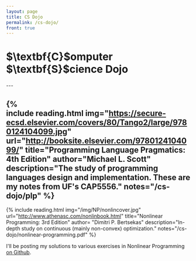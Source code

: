 ```yaml
---
layout: page
title: CS Dojo
permalink: /cs-dojo/
front: true
---
```


<script type="text/javascript" async
  src="https://cdn.mathjax.org/mathjax/latest/MathJax.js?config=TeX-MML-AM_CHTML">
</script>

<script type="text/x-mathjax-config">
MathJax.Hub.Config({
  TeX: { equationNumbers: { autoNumber: "AMS" } },
  tex2jax: {inlineMath: [['$','$'], ['\\(','\\)']]}
});
</script>
 
<h1>$\textbf{C}$omputer $\textbf{S}$cience Dojo</h1>
---

{%  
  include reading.html
  img="https://secure-ecsd.elsevier.com/covers/80/Tango2/large/9780124104099.jpg"
  url="http://booksite.elsevier.com/9780124104099/"
  title="Programming Language Pragmatics: 4th Edition"
  author="Michael L. Scott"
  description="The study of programming languages design and implementation. These are my notes from UF's CAP5556."
  notes="/cs-dojo/plp"
%}
---
{%
  include reading.html
  img="/img/NP/nonlincover.jpg"
  url="http://www.athenasc.com/nonlinbook.html"
  title="Nonlinear Programming: 3rd Edition"
  author= "Dimitri P. Bertsekas"
  description="In-depth study on continuous (mainly non-convex) optimization."
  notes="/cs-dojo/nonlinear-programming.pdf"
%}

I'll be posting my solutions to various exercises in Nonlinear Programming [on Github](https://github.com/pemami4911/Nonlinear-Programming-Exercises).
	